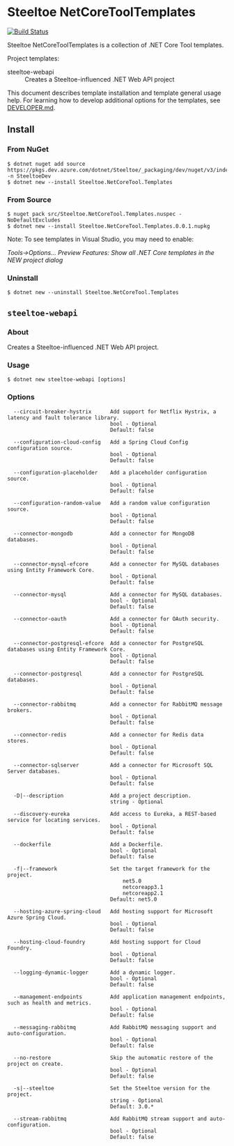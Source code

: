 # Steeltoe NetCoreToolTemplates

[![Build Status](https://dev.azure.com/SteeltoeOSS/Steeltoe/_apis/build/status/Initializr/SteeltoeOSS.NetCoreToolTemplates?branchName=main)](https://dev.azure.com/SteeltoeOSS/Steeltoe/_build/latest?definitionId=46&branchName=main)

Steeltoe NetCoreToolTemplates is a collection of .NET Core Tool templates.

Project templates:
<dl>
  <dt>steeltoe-webapi</dt>
  <dd>Creates a Steeltoe-influenced .NET Web API project</dd>
</dl>

This document describes template installation and template general usage help.
For learning how to develop additional options for the templates, see [DEVELOPER.md](DEVELOPER.md).

## Install

### From NuGet

```
$ dotnet nuget add source https://pkgs.dev.azure.com/dotnet/Steeltoe/_packaging/dev/nuget/v3/index.json -n SteeltoeDev
$ dotnet new --install Steeltoe.NetCoreTool.Templates
```

### From Source

```
$ nuget pack src/Steeltoe.NetCoreTool.Templates.nuspec -NoDefaultExcludes
$ dotnet new --install Steeltoe.NetCoreTool.Templates.0.0.1.nupkg
```

Note: To see templates in Visual Studio, you may need to enable:

_Tools->Options..._ _Preview Features:_ _Show all .NET Core templates in the NEW project dialog_

### Uninstall

```
$ dotnet new --uninstall Steeltoe.NetCoreTool.Templates
```


## `steeltoe-webapi`

### About

Creates a Steeltoe-influenced .NET Web API project.

### Usage

```
$ dotnet new steeltoe-webapi [options]
```

### Options

```
  --circuit-breaker-hystrix      Add support for Netflix Hystrix, a latency and fault tolerance library.
                                 bool - Optional
                                 Default: false

  --configuration-cloud-config   Add a Spring Cloud Config configuration source.
                                 bool - Optional
                                 Default: false

  --configuration-placeholder    Add a placeholder configuration source.
                                 bool - Optional
                                 Default: false

  --configuration-random-value   Add a random value configuration source.
                                 bool - Optional
                                 Default: false

  --connector-mongodb            Add a connector for MongoDB databases.
                                 bool - Optional
                                 Default: false

  --connector-mysql-efcore       Add a connector for MySQL databases using Entity Framework Core.
                                 bool - Optional
                                 Default: false

  --connector-mysql              Add a connector for MySQL databases.
                                 bool - Optional
                                 Default: false

  --connector-oauth              Add a connector for OAuth security.
                                 bool - Optional
                                 Default: false

  --connector-postgresql-efcore  Add a connector for PostgreSQL databases using Entity Framework Core.
                                 bool - Optional
                                 Default: false

  --connector-postgresql         Add a connector for PostgreSQL databases.
                                 bool - Optional
                                 Default: false

  --connector-rabbitmq           Add a connector for RabbitMQ message brokers.
                                 bool - Optional
                                 Default: false

  --connector-redis              Add a connector for Redis data stores.
                                 bool - Optional
                                 Default: false

  --connector-sqlserver          Add a connector for Microsoft SQL Server databases.
                                 bool - Optional
                                 Default: false

  -D|--description               Add a project description.
                                 string - Optional

  --discovery-eureka             Add access to Eureka, a REST-based service for locating services.
                                 bool - Optional
                                 Default: false

  --dockerfile                   Add a Dockerfile.
                                 bool - Optional
                                 Default: false

  -f|--framework                 Set the target framework for the project.
                                     net5.0
                                     netcoreapp3.1
                                     netcoreapp2.1
                                 Default: net5.0

  --hosting-azure-spring-cloud   Add hosting support for Microsoft Azure Spring Cloud.
                                 bool - Optional
                                 Default: false

  --hosting-cloud-foundry        Add hosting support for Cloud Foundry.
                                 bool - Optional
                                 Default: false

  --logging-dynamic-logger       Add a dynamic logger.
                                 bool - Optional
                                 Default: false

  --management-endpoints         Add application management endpoints, such as health and metrics.
                                 bool - Optional
                                 Default: false

  --messaging-rabbitmq           Add RabbitMQ messaging support and auto-configuration.
                                 bool - Optional
                                 Default: false

  --no-restore                   Skip the automatic restore of the project on create.
                                 bool - Optional
                                 Default: false

  -s|--steeltoe                  Set the Steeltoe version for the project.
                                 string - Optional
                                 Default: 3.0.*

  --stream-rabbitmq              Add RabbitMQ stream support and auto-configuration.
                                 bool - Optional
                                 Default: false
```
